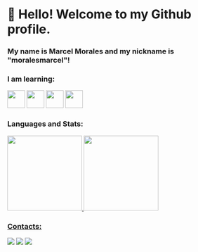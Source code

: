 # 👋 Hello! Welcome to my Github profile.
### My name is Marcel Morales and my nickname is "moralesmarcel"!

### I am learning:
<img src="https://cdn.jsdelivr.net/gh/devicons/devicon/icons/javascript/javascript-original.svg" width="40" height="40"/> <img src="https://cdn.jsdelivr.net/gh/devicons/devicon/icons/typescript/typescript-original.svg" width="40" height="40"/> <img src="https://cdn.jsdelivr.net/gh/devicons/devicon/icons/python/python-original.svg" width="40" height="40"/> <img src="https://cdn.jsdelivr.net/gh/devicons/devicon/icons/linux/linux-original.svg" width="40" height="40"/>

### Languages and Stats:
<div>
<a href="https://github.com/moralesmarcel">
<img height="170em" src="https://github-readme-stats.vercel.app/api/top-langs/?username=moralesmarcel&layout=compact&langs_count=7&theme=dracula"/>
<img height="170em" src="https://github-readme-stats.vercel.app/api?username=moralesmarcel&show_icons=true&theme=dracula&include_all_commits=true&count_private=true"/>
</div>

### Contacts:
<div>
<a href = "mailto:marcelmorales@gmail.com"><img src="https://img.shields.io/badge/Gmail-D14836?style=for-the-badge&logo=gmail&logoColor=white" target="_blank"></a>
<a href="https://www.linkedin.com/in/moralesmarcel" target="_blank"><img src="https://img.shields.io/badge/-LinkedIn-%230077B5?style=for-the-badge&logo=linkedin&logoColor=white" target="_blank"></a>
<a href="https://instagram.com/moralesmarcel" target="_blank"><img src="https://img.shields.io/badge/-Instagram-%23E4405F?style=for-the-badge&logo=instagram&logoColor=white" target="_blank"></a>
</div>
